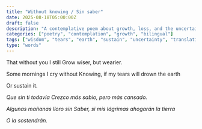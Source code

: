 ```yaml
---
title: "Without knowing / Sin saber"
date: 2025-08-18T05:00:00Z
draft: false
description: "A contemplative poem about growth, loss, and the uncertain power of tears / Un poema contemplativo sobre el crecimiento, la pérdida y el poder incierto de las lágrimas"
categories: ["poetry", "contemplation", "growth", "bilingual"]
tags: ["wisdom", "tears", "earth", "sustain", "uncertainty", "translation"]
type: "words"
---
```


<div class="poem-original">

That without you I still
Grow wiser, but wearier.

Some mornings I cry without
Knowing, if my tears will drown the earth

Or sustain it.

</div>

<div class="poem-translation">

*Que sin ti todavía*
*Crezco más sabio, pero más cansado.*

*Algunas mañanas lloro sin*
*Saber, si mis lágrimas ahogarán la tierra*

*O la sostendrán.*

</div>